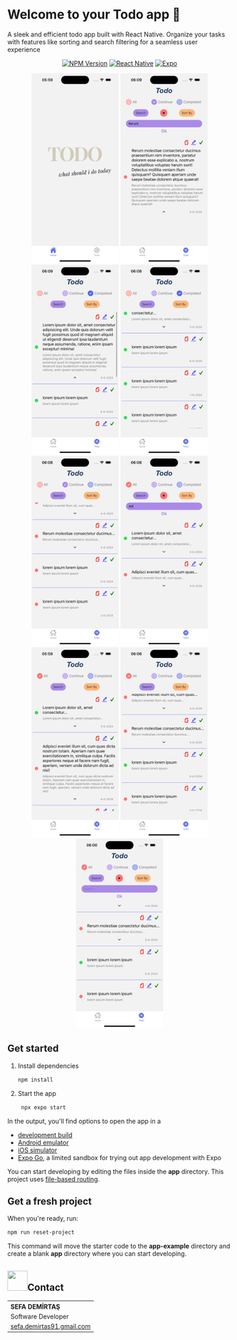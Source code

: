 

# Welcome to your Todo app 👋

A sleek and efficient todo app built with React Native. Organize your tasks with features like sorting and search filtering for a seamless user experience
<p align="center">
<a href="https://www.npmjs.com/~nestjscore" target="_blank"><img src="https://img.shields.io/badge/NPM-%23CB3837.svg?style=for-the-badge&logo=npm&logoColor=white" alt="NPM Version" /></a>
<a href="https://www.focusspark.tech" target="_blank"><img src="https://img.shields.io/badge/react_native-%2320232a.svg?style=for-the-badge&logo=react&logoColor=%2361DAFB" alt="React Native" /><a>
<a href="https://www.focusspark.tech" target="_blank"><img src="https://img.shields.io/badge/expo-1C1E24?style=for-the-badge&logo=expo&logoColor=#D04A37" alt="Expo" /></a>


<p align='center'>
  <img width="196" height="426" src='./docs/todo_1.png'/>
  <img width="196" height="426" src='./docs/todo_2.png'/>
  <img width="196" height="426" src='./docs/todo_3.png'/>
  <img width="196" height="426" src='./docs/todo_4.png'/>
  <img width="196" height="426" src='./docs/todo_5.png'/>
  <img width="196" height="426" src='./docs/todo_6.png'/>
  <img width="196" height="426" src='./docs/todo_7.png'/>
  <img width="196" height="426" src='./docs/todo_8.png'/>
  <img width="196" height="426" src='./docs/todo_9.png'/>

  
 

</p>







</p>


## Get started

1. Install dependencies

   ```bash
   npm install
   ```

2. Start the app

   ```bash
    npx expo start
   ```

In the output, you'll find options to open the app in a

- [development build](https://docs.expo.dev/develop/development-builds/introduction/)
- [Android emulator](https://docs.expo.dev/workflow/android-studio-emulator/)
- [iOS simulator](https://docs.expo.dev/workflow/ios-simulator/)
- [Expo Go](https://expo.dev/go), a limited sandbox for trying out app development with Expo

You can start developing by editing the files inside the **app** directory. This project uses [file-based routing](https://docs.expo.dev/router/introduction).

## Get a fresh project

When you're ready, run:

```bash
npm run reset-project
```

This command will move the starter code to the **app-example** directory and create a blank **app** directory where you can start developing.
## <img src="https://www.animatedimages.org/data/media/235/animated-email-image-0597.gif" width="45" height="45"/>Contact

<p align="center">
<table align="center">
  <tr align="left">
    <th><b>SEFA DEMİRTAŞ</b></th>
  </tr>
  <tr>
    <td>Software Developer</td>
  </tr>
  <tr>
    <td><a href="mailto:sefa.demirtas91@gmail.com">sefa.demirtas91.gmail.com</a></td>
  </tr>
</table>
</p>
